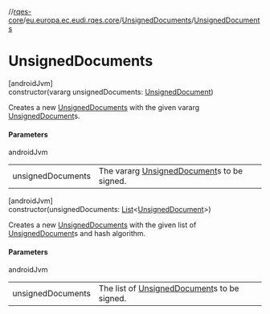 //[rqes-core](../../../index.md)/[eu.europa.ec.eudi.rqes.core](../index.md)/[UnsignedDocuments](index.md)/[UnsignedDocuments](-unsigned-documents.md)

# UnsignedDocuments

[androidJvm]\
constructor(vararg unsignedDocuments: [UnsignedDocument](../-unsigned-document/index.md))

Creates a new [UnsignedDocuments](index.md) with the given vararg [UnsignedDocument](../-unsigned-document/index.md)s.

#### Parameters

androidJvm

| | |
|---|---|
| unsignedDocuments | The vararg [UnsignedDocument](../-unsigned-document/index.md)s to be signed. |

[androidJvm]\
constructor(unsignedDocuments: [List](https://kotlinlang.org/api/latest/jvm/stdlib/kotlin-stdlib/kotlin.collections/-list/index.html)&lt;[UnsignedDocument](../-unsigned-document/index.md)&gt;)

Creates a new [UnsignedDocuments](index.md) with the given list of [UnsignedDocument](../-unsigned-document/index.md)s and hash algorithm.

#### Parameters

androidJvm

| | |
|---|---|
| unsignedDocuments | The list of [UnsignedDocument](../-unsigned-document/index.md)s to be signed. |
